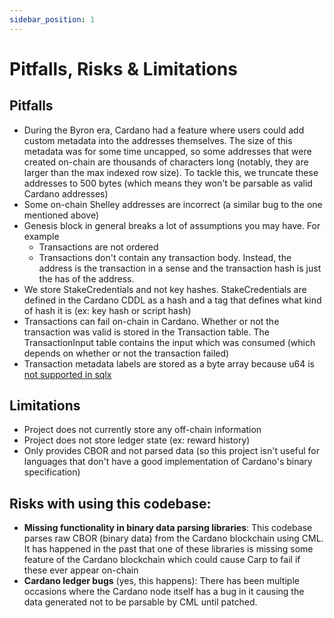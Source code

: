 ```yaml
---
sidebar_position: 1
---
```


# Pitfalls, Risks & Limitations

## Pitfalls

- During the Byron era, Cardano had a feature where users could add custom metadata into the addresses themselves. The size of this metadata was for some time uncapped, so some addresses that were created on-chain are thousands of characters long (notably, they are larger than the max indexed row size). To tackle this, we truncate these addresses to 500 bytes (which means they won't be parsable as valid Cardano addresses)
- Some on-chain Shelley addresses are incorrect (a similar bug to the one mentioned above)
- Genesis block in general breaks a lot of assumptions you may have. For example
  - Transactions are not ordered
  - Transactions don't contain any transaction body. Instead, the address is the transaction in a sense and the transaction hash is just the has of the address.
- We store StakeCredentials and not key hashes. StakeCredentials are defined in the Cardano CDDL as a hash and a tag that defines what kind of hash it is (ex: key hash or script hash)
- Transactions can fail on-chain in Cardano. Whether or not the transaction was valid is stored in the Transaction table. The TransactionInput table contains the input which was consumed (which depends on whether or not the transaction failed)
- Transaction metadata labels are stored as a byte array because u64 is [not supported in sqlx](https://github.com/launchbadge/sqlx/issues/1374)

## Limitations

- Project does not currently store any off-chain information
- Project does not store ledger state (ex: reward history)
- Only provides CBOR and not parsed data (so this project isn't useful for languages that don't have a good implementation of Cardano's binary specification)

## Risks with using this codebase:

- **Missing functionality in binary data parsing libraries**: This codebase parses raw CBOR (binary data) from the Cardano blockchain using CML. It has happened in the past that one of these libraries is missing some feature of the Cardano blockchain which could cause Carp to fail if these ever appear on-chain
- **Cardano ledger bugs** (yes, this happens): There has been multiple occasions where the Cardano node itself has a bug in it causing the data generated not to be parsable by CML until patched.
